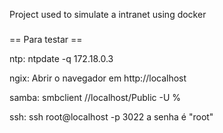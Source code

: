 Project used to simulate a intranet using docker

###

== Para testar ==

ntp: ntpdate -q 172.18.0.3

ngix: Abrir o navegador em http://localhost

samba: smbclient //localhost/Public -U <username>%<password>

ssh: ssh root@localhost -p 3022
     a senha é "root"